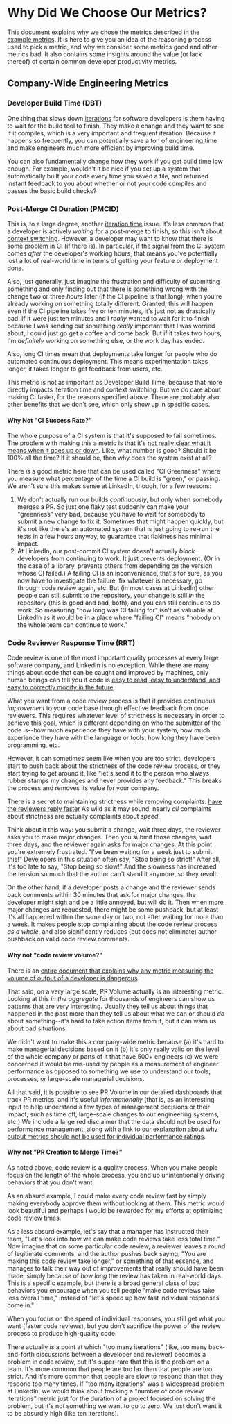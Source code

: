 # Why Did We Choose Our Metrics?

This document explains why we chose the metrics described in the [example
metrics](example-metrics.md). It is here to give you an idea of the reasoning
process used to pick a metric, and why we consider some metrics good and other
metrics bad. It also contains some insights around the value (or lack thereof)
of certain common developer productivity metrics.

## Company-Wide Engineering Metrics

### Developer Build Time (DBT)

One thing that slows down [iterations](productivity-concepts.md) for software
developers is them having to wait for the build tool to finish. They make a
change and they want to see if it compiles, which is a very important and
frequent iteration. Because it happens so frequently, you can potentially save a
ton of engineering time and make engineers much more efficient by improving
build time. 

You can also fundamentally change how they work if you get build time low
enough. For example, wouldn't it be nice if you set up a system that
automatically built your code every time you saved a file, and returned instant
feedback to you about whether or not your code compiles and passes the basic
build checks?

### Post-Merge CI Duration (PMCID)

This is, to a large degree, another [iteration time](productivity-principles.md)
issue. It's less common that a developer is actively _waiting_ for a post-merge
to finish, so this isn't about [context switching](productivity-principles.md).
However, a developer may want to know that there is some problem in CI (if there
is). In particular, if the signal from the CI system comes _after_ the
developer's working hours, that means you've potentially lost a lot of
real-world time in terms of getting your feature or deployment done.

Also, just generally, just imagine the frustration and difficulty of submitting
something and only finding out that there is something wrong with the change two
or three _hours_ later (if the CI pipeline is that long), when you're already
working on something totally different. Granted, this will happen even if the CI
pipeline takes five or ten minutes, it's just not as drastically bad. If it were
just ten minutes and I _really_ wanted to wait for it to finish because I was
sending out something _really_ important that I was worried about, I could just
go get a coffee and come back. But if it takes two hours, I'm _definitely_
working on something else, or the work day has ended.

Also, long CI times mean that deployments take longer for people who do
automated continuous deployment. This means experimentation takes longer, it
takes longer to get feedback from users, etc.

This metric is not as important as Developer Build Time, because that more
directly impacts iteration time and context switching.  But we do care about
making CI faster, for the reasons specified above. There are probably also other
benefits that we don't see, which only show up in specific cases.

#### Why Not "CI Success Rate?"

The whole purpose of a CI system is that it's supposed to fail sometimes. The
problem with making this a metric is that it's [not really clear what it means
when it goes up or down](metric-principles.md). Like, what number is good?
Should it be 100% all the time? If it should be, then why does the system exist
at all?

There _is_ a good metric here that can be used called "CI Greenness" where you
measure what percentage of the time a CI build is "green," or passing. We aren't
sure this makes sense at LinkedIn, though, for a few reasons:

1. We don't actually run our builds _continuously_, but only when somebody
   merges a PR. So just one flaky test suddenly can make your "greenness" very
   bad, because you have to wait for somebody to submit a new change to fix it.
   Sometimes that might happen quickly, but it's not like there's an automated
   system that is just going to re-run the tests in a few hours anyway, to
   guarantee that flakiness has minimal impact.
2. At LinkedIn, our post-commit CI system doesn't actually _block_ developers
   from continuing to work. It just prevents deployment. (Or in the case of a
   library, prevents others from depending on the version whose CI failed.) A
   failing CI is an inconvenience, that's for sure, as you now have to
   investigate the failure, fix whatever is necessary, go through code review
   again, etc. But (in most cases at LinkedIn) other people can still submit to
   the repository, your change is still _in_ the repository (this is good and
   bad, both), and you can still continue to do work. So measuring "how long was
   CI failing for" isn't as valuable at LinkedIn as it would be in a place where
   "failing CI" means "nobody on the whole team can continue to work."

### Code Reviewer Response Time (RRT)

Code review is one of the most important quality processes at every large
software company, and LinkedIn is no exception. While there are many things
about code that can be caught and improved by machines, only human beings can
tell you if code is [easy to read, easy to understand, and easy to correctly
modify in the future](https://www.codesimplicity.com/post/the-definition-of-simplicity/).

What you want from a code review process is that it provides continuous
_improvement_ to your code base through effective feedback from code reviewers.
This requires whatever level of strictness is necessary in order to achieve this
goal, which is different depending on who the submitter of the code is--how much
experience they have with your system, how much experience they have with the
language or tools, how long they have been programming, etc.

However, it can sometimes seem like when you are too strict, developers start to
push back about the strictness of the code review process, or they start trying
to get around it, like "let's send it to the person who always rubber stamps my
changes and never provides any feedback." This breaks the process and removes
its value for your company.

There is a secret to maintaining strictness while removing complaints: [have the
reviewers reply
faster](https://google.github.io/eng-practices/review/reviewer/speed.html) As
wild as it may sound, nearly _all_ complaints about strictness are actually
complaints about _speed_. 

Think about it this way: you submit a change, wait three days, the reviewer asks
you to make major changes. Then you submit those changes, wait three days, and
the reviewer again asks for major changes. At this point you're extremely
frustrated. "I've been waiting for a week just to submit this!" Developers in
this situation often say, "Stop being so strict!" After all, it's too late to
say, "Stop being so slow!" And the slowness has increased the tension so much
that the author can't stand it anymore, so they revolt.

On the other hand, if a developer posts a change and the reviewer sends back
comments within 30 minutes that ask for major changes, the developer might sigh
and be a little annoyed, but will do it. Then when more major changes are
requested, there might be some pushback, but at least it's all happened within
the same day or two, not after waiting for more than a week. It makes people
stop complaining about the code review process _as a whole_, and also
significantly reduces (but does not eliminate) author pushback on valid code
review comments.

#### Why not "code review volume?"

There is an [entire document that explains why any metric measuring the volume
of output of a developer is dangerous](metrics-and-performance-reviews.md).

That said, on a very large scale, PR Volume actually is an interesting metric.
Looking at this _in the aggregate_ for thousands of engineers can show us
patterns that are very interesting. Usually they tell us about things that
happened in the past more than they tell us about what we can or should _do_
about something--it's hard to take action items from it, but it can warn us
about bad situations. 

We didn't want to make this a company-wide metric because (a) it's hard to make
managerial decisions based on it (b) it's only really valid on the level of the
whole company or parts of it that have 500+ engineers (c) we were concerned it
would be mis-used by people as a measurement of engineer performance as opposed
to something we use to understand our tools, processes, or large-scale
managerial decisions.

All that said, it is possible to see PR Volume in our detailed dashboards that
track PR metrics, and it's useful _informationally_ (that is, as an interesting
input to help understand a few types of management decisions or their impact,
such as time off, large-scale changes to our engineering systems, etc.) We
include a large red disclaimer that the data should not be used for performance
management, along with a link to [our explanation about why output metrics
should not be used for individual performance ratings](scores.md). 

#### Why not "PR Creation to Merge Time?"

As noted above, code review is a quality process. When you make people focus on
the length of the whole process, you end up unintentionally driving behaviors
that you don't want. 

As an absurd example, I could make every code review fast by simply making
everybody approve them without looking at them. This metric would look beautiful
and perhaps I would be rewarded for my efforts at optimizing code review times.

As a less absurd example, let's say that a manager has instructed their team,
"Let's look into how we can make code reviews take less total time." Now imagine
that on some particular code review, a reviewer leaves a round of legitimate
comments, and the author pushes back saying, "You are making this code review
take longer," or something of that essence, and manages to talk their way out of
improvements that really should have been made, simply because of _how long_ the
review has taken in real-world days. This is a specific example, but there is a
broad general class of bad behaviors you encourage when you tell people "make
code reviews take less overall time," instead of "let's speed up how fast
individual responses come in."

When you focus on the speed of individual responses, you still get what you want
(faster code reviews), but you don't sacrifice the power of the review process
to produce high-quality code.

There actually _is_ a point at which "too many iterations" (like, too many
back-and-forth discussions between a developer and reviewer) becomes a problem
in code review, but it's super-rare that this is the problem on a team. It's
more common that people are too lax than that people are too strict. And it's
more common that people are slow to respond than that they respond too many
times. If "too many iterations" was a widespread problem at LinkedIn, we would
think about tracking a "number of code review iterations" metric just for the
duration of a project focused on solving the problem, but it's not something we
want to go to zero. We just don't want it to be absurdly high (like ten
iterations).
